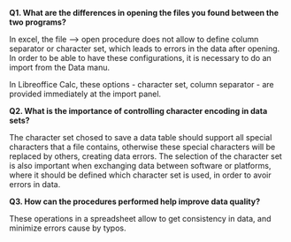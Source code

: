 **Q1. What are the differences in opening the files you found between the two programs?**

In excel, the file --> open procedure does not allow to define column separator
or character set, which leads to errors in the data after opening. In order to 
be able to have these configurations, it is necessary to do an import from the Data manu.

In Libreoffice Calc, these options - character set, column separator - are provided
immediately at the import panel.

**Q2. What is the importance of controlling character encoding in data sets?**

The character set chosed to save a data table should support all special characters 
that a file contains, otherwise these special characters will be replaced by others,
creating data errors. The selection of the character set is also important when 
exchanging data between software or platforms, where it should be defined which 
character set is used, in order to avoir errors in data.

**Q3. How can the procedures performed help improve data quality?**

These operations in a spreadsheet allow to get consistency in data, and minimize
errors cause by typos.